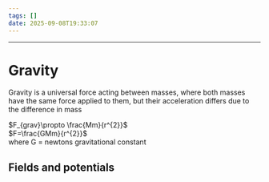 ```yaml
---
tags: []
date: 2025-09-08T19:33:07
---
```

---  
# Gravity  
Gravity is a universal force acting between masses, where both masses have the same force applied to them, but their acceleration differs due to the difference in mass  
  
$F_{grav}\propto \frac{Mm}{r^{2}}$  
$F=\frac{GMm}{r^{2}}$  
where G = newtons gravitational constant  
  
## Fields and potentials  
